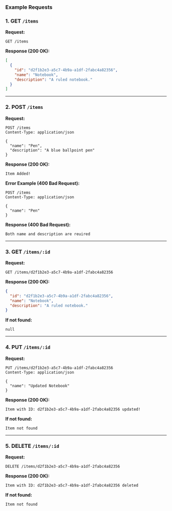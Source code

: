### **Example Requests**

### **1. GET `/items`**

**Request:**

```http
GET /items
```

**Response (200 OK):**

```json
[
  {
    "id": "d2f1b2e3-a5c7-4b9a-a1df-2fabc4a82356",
    "name": "Notebook",
    "description": "A ruled notebook."
  }
]
```

---

### **2. POST `/items`**

**Request:**

```http
POST /items
Content-Type: application/json

{
  "name": "Pen",
  "description": "A blue ballpoint pen"
}
```

**Response (200 OK):**

```text
Item Added!
```

**Error Example (400 Bad Request):**

```http
POST /items
Content-Type: application/json

{
  "name": "Pen"
}
```

**Response (400 Bad Request):**

```text
Both name and description are reuired
```

---

### **3. GET `/items/:id`**

**Request:**

```http
GET /items/d2f1b2e3-a5c7-4b9a-a1df-2fabc4a82356
```

**Response (200 OK):**

```json
{
  "id": "d2f1b2e3-a5c7-4b9a-a1df-2fabc4a82356",
  "name": "Notebook",
  "description": "A ruled notebook."
}
```

**If not found:**

```text
null
```

---

### **4. PUT `/items/:id`**

**Request:**

```http
PUT /items/d2f1b2e3-a5c7-4b9a-a1df-2fabc4a82356
Content-Type: application/json

{
  "name": "Updated Notebook"
}
```

**Response (200 OK):**

```text
Item with ID: d2f1b2e3-a5c7-4b9a-a1df-2fabc4a82356 updated!
```

**If not found:**

```text
Item not found
```

---

### **5. DELETE `/items/:id`**

**Request:**

```http
DELETE /items/d2f1b2e3-a5c7-4b9a-a1df-2fabc4a82356
```

**Response (200 OK):**

```text
Item with ID: d2f1b2e3-a5c7-4b9a-a1df-2fabc4a82356 deleted
```

**If not found:**

```text
Item not found
```